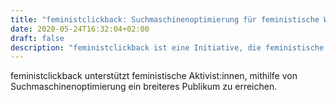 ```yaml
---
title: "feministclickback: Suchmaschinenoptimierung für feministische Webseiten"
date: 2020-05-24T16:32:04+02:00
draft: false
description: "feministclickback ist eine Initiative, die feministische Webseiten dabei unterstützt, über Suchmaschinenoptimierung ein breiteres Publikum zu erreichen."
---
```

feministclickback unterstützt feministische Aktivist:innen, mithilfe von Suchmaschinenoptimierung ein breiteres Publikum zu erreichen.
